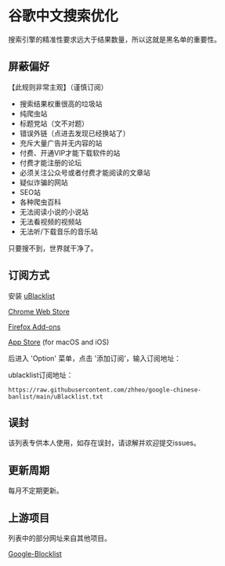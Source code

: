 # 谷歌中文搜索优化

搜索引擎的精准性要求远大于结果数量，所以这就是黑名单的重要性。

## 屏蔽偏好

【此规则非常主观】（谨慎订阅）

- 搜索结果权重很高的垃圾站
- 纯爬虫站
- 标题党站（文不对题）
- 错误外链（点进去发现已经换站了）
- 充斥大量广告并无内容的站
- 付费、开通VIP才能下载软件的站
- 付费才能注册的论坛
- 必须关注公众号或者付费才能阅读的文章站
- 疑似诈骗的网站
- SEO站
- 各种爬虫百科
- 无法阅读小说的小说站
- 无法看视频的视频站
- 无法听/下载音乐的音乐站

只要搜不到，世界就干净了。

## 订阅方式

安装 [uBlacklist](https://github.com/iorate/uBlacklist)

[Chrome Web Store](https://chrome.google.com/webstore/detail/ublacklist/pncfbmialoiaghdehhbnbhkkgmjanfhe)

[Firefox Add-ons](https://addons.mozilla.org/en-US/firefox/addon/ublacklist/)

[App Store](https://apps.apple.com/us/app/ublacklist-for-safari/id1547912640) (for macOS and iOS)

后进入 'Option' 菜单，点击 '添加订阅'，输入订阅地址：

ublacklist订阅地址：
```
https://raw.githubusercontent.com/zhheo/google-chinese-banlist/main/uBlacklist.txt
```

## 误封

该列表专供本人使用，如存在误封，请谅解并欢迎提交issues。

## 更新周期

每月不定期更新。

## 上游项目

列表中的部分网址来自其他项目。

[Google-Blocklist](https://github.com/Paxxs/Google-Blocklist)
